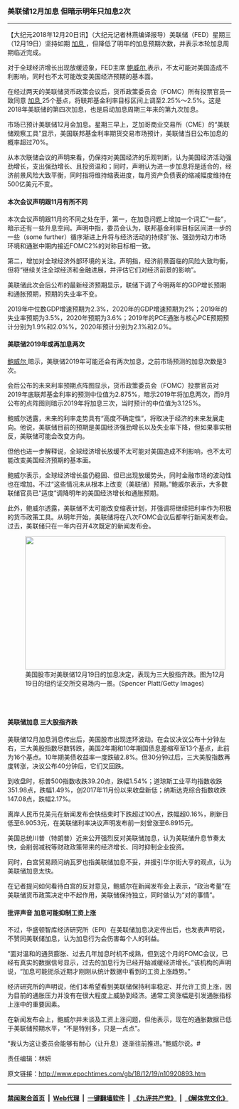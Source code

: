 ### 美联储12月加息 但暗示明年只加息2次
------------------------

<p>
 【大纪元2018年12月20日讯】（大纪元记者林燕编译报导）美联储（FED）星期三（12月19日）坚持如期
 <a href="http://www.epochtimes.com/gb/tag/%E5%8A%A0%E6%81%AF.html">
  加息
 </a>
 ，但降低了明年的加息预期次数，并表示本轮加息周期临近完成。
</p>
<p>
 对于全球经济增长出现放缓迹象，FED主席
 <a href="http://www.epochtimes.com/gb/tag/%E9%B2%8D%E5%A8%81%E5%B0%94.html">
  鲍威尔
 </a>
 表示，不太可能对美国造成不利影响，同时也不太可能改变美国经济预期的基本面。
</p>
<p>
 在经过两天的美联储货币政策会议后，货币政策委员会（FOMC）所有投票官员一致同意
 <a href="http://www.epochtimes.com/gb/tag/%E5%8A%A0%E6%81%AF.html">
  加息
 </a>
 25个基点，将联邦基金利率目标区间上调至2.25%～2.5%。这是2018年美联储的第四次加息，也是启动加息周期三年来的第九次加息。
</p>
<p>
 市场已预计美联储12月会加息。星期三早上，芝加哥商业交易所（CME）的“美联储观察工具”显示，美国联邦基金利率期货交易市场预计，美联储当日公布加息的概率超过70%。
</p>
<p>
 从本次联储会议的声明来看，仍保持对美国经济的乐观判断，认为美国经济活动强劲增长，支出强劲增长、且投资温和；同时，声明认为进一步加息将是适合的，经济前景风险大致平衡，同时指将维持缩表进度，每月资产负债表的缩减幅度维持在500亿美元不变。
</p>
<h4>
 本次会议声明跟11月有所不同
</h4>
<p>
 本次会议声明跟11月的不同之处在于，第一，在加息问题上增加一个词汇“一些”，暗示还有一些升息空间。声明中指，委员会认为，联邦基金利率目标区间进一步的一些（some further）循序渐进上升将与经济活动的持续扩张、强劲劳动力市场环境和通胀中期内接近FOMC2%的对称目标相一致。
</p>
<p>
 第二，增加对全球经济外部环境的关注。声明指，经济前景面临的风险大致均衡，但将“继续关注全球经济和金融进展，并评估它们对经济前景的影响”。
</p>
<p>
 美联储此次会后公布的最新经济预期显示，联储下调了今明两年的GDP增长预期和通胀预期，预期的失业率不变。
</p>
<p>
 2019年中位数GDP增速预期为2.3%，2020年的GDP增速预期为2%；2019年的失业率预期为3.5%，2020年预期为3.6%；2019年的PCE通胀与核心PCE预期预计分别为1.9%和2.0%%，2020年预计分别为2.1%和2.0%。
</p>
<h4>
 美联储2019年或再加息两次
</h4>
<p>
 <a href="http://www.epochtimes.com/gb/tag/%E9%B2%8D%E5%A8%81%E5%B0%94.html">
  鲍威尔
 </a>
 暗示，美联储2019年可能还会有两次加息，之前市场预测的加息次数是3次。
</p>
<p>
 会后公布的未来利率预期点阵图显示，货币政策委员会（FOMC）投票官员对2019年底联邦基金利率的预测中位值为2.875%，暗示2019年将加息两次，而9月公布的点阵图则暗示2019年将加息三次，当时预计的中位值为3.125%。
</p>
<p>
 鲍威尔透露，未来的利率走势具有“高度不确定性”，将取决于经济的未来发展走向。他说，美联储目前的预期是美国经济强劲增长以及失业率下降，但如果事实相反，美联储可能会改变方向。
</p>
<p>
 但他也进一步解释说，全球经济增长放缓不太可能对美国造成不利影响，也不太可能改变美国经济预期的基本面。
</p>
<p>
 鲍威尔表示，全球经济增长虽仍稳固、但已出现放缓势头，同时金融市场的波动性也在增加。不过“这些情况未从根本上改变（美联储）预期。”鲍威尔表示，大多数联储官员已“适度”调降明年的美国经济增长和通胀预期。
</p>
<p>
 此外，鲍威尔透露，美联储不太可能改变缩表计划，并强调将继续把利率作为积极的货币政策工具。从明年开始，美联储将在八次FOMC会议后都举行新闻发布会。过去，美联储只在一年内召开4次既定的新闻发布会。
</p>
<figure class="wp-caption aligncenter" id="attachment_10920958" style="width: 450px">
 <a href="http://i.epochtimes.com/assets/uploads/2018/12/GettyImages-1073967712.jpg">
  <img alt="" class="size-medium wp-image-10920958" height="300" src="http://i.epochtimes.com/assets/uploads/2018/12/GettyImages-1073967712-450x300.jpg" width="450"/>
 </a>
 <br/><figcaption class="wp-caption-text">
  美国股市对美联储12月19日的加息决定，表现为三大股指齐跌。图为12月19日的纽约证交所交易场内一景。(Spencer Platt/Getty Images)
 </figcaption><br/>
</figure><br/>
<h4>
 美联储加息 三大股指齐跌
</h4>
<p>
 美联储12月加息消息传出后，美国股市出现连环波动。在会议决议公布十分钟左右，三大美股指数尽数转跌，美国2年期和10年期国债息差缩窄至13个基点，此前为16个基点。10年期美债收益率一度跌破2.8%。但30分钟过后，三大美股指数再度转涨，决议公布40分钟后，它们又回跌。
</p>
<p>
 到收盘时，标普500指数收跌39.20点，跌幅1.54%；道琼斯工业平均指数收跌351.98点，跌幅1.49%，创2017年11月份以来收盘新低；纳斯达克综合指数收跌147.08点，跌幅2.17%。
</p>
<p>
 离岸人民币兑美元在新闻发布会快结束时下跌超过100点，跌幅超0.16%，刷新日低至6.9053元，在美联储利率决议声明发布前一刻曾涨至6.8915元。
</p>
<p>
 美国总统川普（特朗普）近来公开强烈反对美联储加息，认为美联储升息节奏太快，会削弱减税等财政政策带来的经济增长、同时抑制企业投资。
</p>
<p>
 同时，白宫贸易顾问纳瓦罗也指美联储加息不妥，并援引华尔街大亨的观点，认为美联储加息太快。
</p>
<p>
 在记者提问如何看待白宫的反对意见，鲍威尔在新闻发布会上表示，“政治考量”在美联储货币政策决定中不起作用，美联储保持独立，同时做认为“对的事情”。
</p>
<h4>
 批评声音 加息可能抑制工资上涨
</h4>
<p>
 不过，华盛顿智库经济研究所（EPI）在美联储加息决定传出后，也发表声明说，不赞同美联储加息，认为加息行为会伤害每个人的利益。
</p>
<p>
 “面对温和的通货膨胀、过去几年加息时机不成熟，但到这个月的FOMC会议，已经有真实的数据信号显示，过去的加息行为已经开始减缓经济增长。”该机构的声明说，“加息可能扼杀近期才刚刚从统计数据中看到的工资上涨趋势。”
</p>
<p>
 经济研究所的声明说，他们本希望看到美联储保持利率稳定、并允许工资上涨，因为目前的通胀压力并没有在很大程度上威胁到经济。通常工资涨幅是引发通胀指标上涨中的重要因素。
</p>
<p>
 在新闻发布会上，鲍威尔并未谈及工资上涨问题，但他表示，现在的通胀数据已低于美联储预期水平，“不是特别多，只是一点点”。
</p>
<p>
 “我认为这让委员会能够有耐心（让升息）逐渐往前推进。”鲍威尔说。#
</p>
<p>
 责任编辑：林妍
</p>

原文链接：http://www.epochtimes.com/gb/18/12/19/n10920893.htm


------------------------
#### [禁闻聚合首页](https://github.com/gfw-breaker/banned-news/blob/master/README.md) &nbsp;|&nbsp; [Web代理](https://github.com/gfw-breaker/open-proxy/blob/master/README.md) &nbsp;|&nbsp; [一键翻墙软件](https://github.com/gfw-breaker/nogfw/blob/master/README.md) &nbsp;|&nbsp; [《九评共产党》](https://github.com/gfw-breaker/9ping.md/blob/master/README.md#九评之一评共产党是什么) &nbsp;|&nbsp; [《解体党文化》](https://github.com/gfw-breaker/jtdwh.md/blob/master/README.md#绪论)